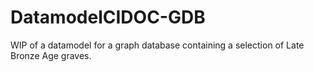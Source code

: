 # DatamodelCIDOC-GDB
WIP of a datamodel for a graph database containing a selection of Late Bronze Age graves.
